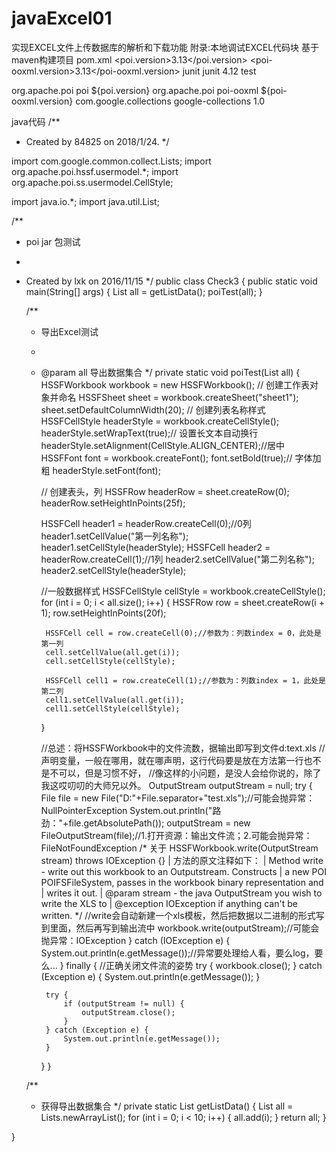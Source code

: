 # javaExcel01
实现EXCEL文件上传数据库的解析和下载功能
附录:本地调试EXCEL代码块
基于maven构建项目
pom.xml
<properties>
  <poi.version>3.13</poi.version>
  <poi-ooxml.version>3.13</poi-ooxml.version>
</properties>
<dependency>
  <groupId>junit</groupId>
  <artifactId>junit</artifactId>
  <version>4.12</version>
  <scope>test</scope>
</dependency>
<!-- poi -->
<dependency>
  <groupId>org.apache.poi</groupId>
  <artifactId>poi</artifactId>
  <version>${poi.version}</version>
</dependency>

<!-- poi-ooxml -->
<dependency>
  <groupId>org.apache.poi</groupId>
  <artifactId>poi-ooxml</artifactId>
  <version>${poi-ooxml.version}</version>
</dependency>
<!-- https://mvnrepository.com/artifact/com.google.collections/google-collections -->
<dependency>
  <groupId>com.google.collections</groupId>
  <artifactId>google-collections</artifactId>
  <version>1.0</version>
</dependency>

java代码
/**
 * Created by 84825 on 2018/1/24.
 */

import com.google.common.collect.Lists;
import org.apache.poi.hssf.usermodel.*;
import org.apache.poi.ss.usermodel.CellStyle;

import java.io.*;
import java.util.List;

/**
 * poi jar 包测试
 * <p>
 * Created by lxk on 2016/11/15
 */
public class Check3 {
    public static void main(String[] args) {
        List<Integer> all = getListData();
        poiTest(all);
    }

    /**
     * 导出Excel测试
     *
     * @param all 导出数据集合
     */
    private static void poiTest(List<Integer> all) {
        HSSFWorkbook workbook = new HSSFWorkbook();
        // 创建工作表对象并命名
        HSSFSheet sheet = workbook.createSheet("sheet1");
        sheet.setDefaultColumnWidth(20);
        // 创建列表名称样式
        HSSFCellStyle headerStyle = workbook.createCellStyle();
        headerStyle.setWrapText(true);// 设置长文本自动换行
        headerStyle.setAlignment(CellStyle.ALIGN_CENTER);//居中
        HSSFFont font = workbook.createFont();
        font.setBold(true);// 字体加粗
        headerStyle.setFont(font);

        // 创建表头，列
        HSSFRow headerRow = sheet.createRow(0);
        headerRow.setHeightInPoints(25f);

        HSSFCell header1 = headerRow.createCell(0);//0列
        header1.setCellValue("第一列名称");
        header1.setCellStyle(headerStyle);
        HSSFCell header2 = headerRow.createCell(1);//1列
        header2.setCellValue("第二列名称");
        header2.setCellStyle(headerStyle);

        //一般数据样式
        HSSFCellStyle cellStyle = workbook.createCellStyle();
        for (int i = 0; i < all.size(); i++) {
            HSSFRow row = sheet.createRow(i + 1);
            row.setHeightInPoints(20f);

            HSSFCell cell = row.createCell(0);//参数为：列数index = 0，此处是第一列
            cell.setCellValue(all.get(i));
            cell.setCellStyle(cellStyle);

            HSSFCell cell1 = row.createCell(1);//参数为：列数index = 1，此处是第二列
            cell1.setCellValue(all.get(i));
            cell1.setCellStyle(cellStyle);
        }

        //总述：将HSSFWorkbook中的文件流数，据输出即写到文件d:text.xls
        //声明变量，一般在哪用，就在哪声明，这行代码要是放在方法第一行也不是不可以，但是习惯不好，
        //像这样的小问题，是没人会给你说的，除了我这哎叨叨的大师兄以外。
        OutputStream outputStream = null;
        try {
            File file = new File("D:"+File.separator+"test.xls");//可能会抛异常：NullPointerException
            System.out.println("路劲："+file.getAbsolutePath());
            outputStream = new FileOutputStream(file);//1.打开资源：输出文件流；2.可能会抛异常：FileNotFoundException
            /* 关于 HSSFWorkbook.write(OutputStream stream) throws IOException {}
             | 方法的原文注释如下：
             |   Method write - write out this workbook to an Outputstream.  Constructs
             |   a new POI POIFSFileSystem, passes in the workbook binary representation  and
             |   writes it out.
             |   @param stream - the java OutputStream you wish to write the XLS to
             |   @exception IOException if anything can't be written.
             */
            //write会自动新建一个xls模板，然后把数据以二进制的形式写到里面，然后再写到输出流中
            workbook.write(outputStream);//可能会抛异常：IOException
        } catch (IOException e) {
            System.out.println(e.getMessage());//异常要处理给人看，要么log，要么...
        } finally {
            //正确关闭文件流的姿势
            try {
                workbook.close();
            } catch (Exception e) {
                System.out.println(e.getMessage());
            }

            try {
                if (outputStream != null) {
                    outputStream.close();
                }
            } catch (Exception e) {
                System.out.println(e.getMessage());
            }
        }
    }

    /**
     * 获得导出数据集合
     */
    private static List<Integer> getListData() {
        List<Integer> all = Lists.newArrayList();
        for (int i = 0; i < 10; i++) {
            all.add(i);
        }
        return all;
    }

}
